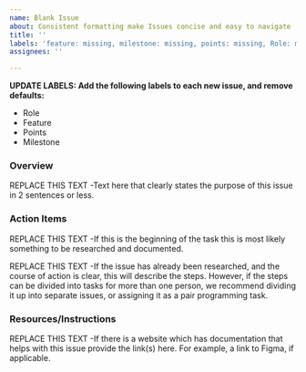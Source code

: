 ```yaml
---
name: Blank Issue
about: Consistent formatting make Issues concise and easy to navigate
title: ''
labels: 'feature: missing, milestone: missing, points: missing, Role: missing'
assignees: ''

---
```


**UPDATE LABELS: Add the following labels to each new issue, and remove defaults:**
* Role
* Feature
* Points 
* Milestone

### Overview
REPLACE THIS TEXT -Text here that clearly states the purpose of this issue in 2 sentences or less.

### Action Items
REPLACE THIS TEXT -If this is the beginning of the task this is most likely something to be researched and documented.

REPLACE THIS TEXT -If the issue has already been researched, and the course of action is clear, this will describe the steps.  However, if the steps can be divided into tasks for more than one person, we recommend dividing it up into separate issues, or assigning it as a pair programming task.

### Resources/Instructions
REPLACE THIS TEXT -If there is a website which has documentation that helps with this issue provide the link(s) here. For example, a link to Figma, if applicable.
